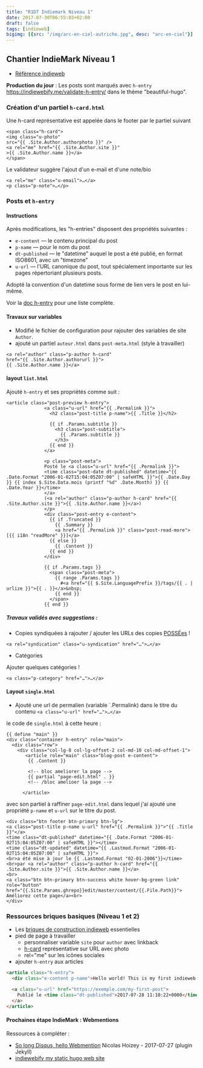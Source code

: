 ```yaml
---
title: "R1D7 Indiemark Niveau 1"
date: 2017-07-30T06:55:03+02:00
draft: false
tags: [indieweb]
bigimg: [{src: "/img/arc-en-ciel-autriche.jpg", desc: "arc-en-ciel"}]
---
```


## Chantier IndieMark Niveau 1

- [Référence indieweb](https://indieweb.org/IndieMark#Level_1) 

**Production du jour** : Les posts sont marqués avec  `h-entry` <https://indiewebify.me/validate-h-entry/> dans le thème "beautiful-hugo".

<!--more-->

### Création d'un partiel `h-card.html` 

Une h-card représentative est appelée dans le footer par le partiel suivant 

```
<span class="h-card">
<img class="u-photo"   
src="{{ .Site.Author.authorphoto }}" />   
<a rel="me" href="{{ .Site.Author.site }}"  
>{{ .Site.Author.name }}</a>
</span>
```

Le validateur suggère l'ajout d'un e-mail et d'une note/bio

```
<a rel="me" class="u-email">…</a>
<p class="p-note">…</p>
```


### Posts et `h-entry`
#### Instructions

Après modifications, les "h-entries" disposent des propriétés suivantes :

  * `e-content` — le contenu principal du post
  * `p-name` — pour le nom du post 
  * `dt-published` — le "datetime" auquel le post a été publié, en format ISO8601, avec un "timezone"
  * `u-url` — l'URL canonique du post, tout spécialement importante sur les pages répertoriant plusieurs posts.

Adopté la convention d'un datetime sous forme de lien vers le post en lui-même.

Voir la [doc h-entry](https://microformats.org/wiki/h-entry) pour une liste complète.

#### Travaux sur variables

- Modifié le fichier de configuration pour rajouter des variables de site `Author`.
- ajouté un partiel `auteur.html` dans `post-meta.html` (style à travailler)

```
<a rel="author" class="p-author h-card" 
href="{{ .Site.Author.authorurl }}"> 
{{ .Site.Author.name }}</a>
```

#### layout `list.html`

Ajouté `h-entry` et ses propriétés comme suit : 

```
<article class="post-preview h-entry">
              <a class="u-url" href="{{ .Permalink }}">
                <h2 class="post-title p-name">{{ .Title }}</h2>
    
                {{ if .Params.subtitle }}
                  <h3 class="post-subtitle">
                    {{ .Params.subtitle }}
                  </h3>
                {{ end }}
              </a>
    
              <p class="post-meta">
              Posté le <a class="u-url" href="{{ .Permalink }}">
              <time class="post-date dt-published" datetime="{{ .Date.Format "2006-01-02T15:04:05Z07:00" | safeHTML }}">{{ .Date.Day }} {{ index $.Site.Data.mois (printf "%d" .Date.Month) }} {{ .Date.Year }}</time>
              </a> 
              (<a rel="author" class="p-author h-card" href="{{ .Site.Author.site }}">{{ .Site.Author.name }}</a>)
              </p>
              <div class="post-entry e-content">
                {{ if .Truncated }}
                  {{ .Summary }}
                  <a href="{{ .Permalink }}" class="post-read-more">[{{ i18n "readMore" }}]</a>
                {{ else }}
                  {{ .Content }}
                {{ end }}
              </div>
    
              {{ if .Params.tags }}
                <span class="post-meta">
                  {{ range .Params.tags }}
                    #<a href="{{ $.Site.LanguagePrefix }}/tags/{{ . | urlize }}">{{ . }}</a>&nbsp;
                  {{ end }}
                </span>
              {{ end }}
```

##### Travaux validés avec suggestions : 

- Copies syndiquées à rajouter / ajouter les URLs des copies [POSSÉes](https://indieweb.org/POSSE) !

`<a rel="syndication" class="u-syndication" href="…">…</a>`

- Catégories

Ajouter quelques catégories !

`<a class="p-category" href="…">…</a>`

  



#### Layout `single.html`

- Ajouté une url de permalien (variable `.Permalink) dans le titre du contenu ```<a class="u-url" href="…">…</a>``` 

le code de `single.html` à cette heure :

```
{{ define "main" }}
<div class="container h-entry" role="main">
  <div class="row">
    <div class="col-lg-8 col-lg-offset-2 col-md-10 col-md-offset-1">
       <article role="main" class="blog-post e-content">
        {{ .Content }}
        
        <!-- bloc ameliorer la page -->
        {{ partial "page-edit.html" . }}
        <!-- /bloc amelioer la page --> 
        
      </article>
```

avec son partiel à raffiner `page-edit.html` dans lequel j'ai ajouté une propriété `p-name` et `u-url` sur le titre du post.

```
<div class="btn footer btn-primary btn-lg"> 
<a class="post-title p-name u-url" href="{{ .Permalink }}">"{{ .Title }}"</a>
<time class="dt-published" datetime="{{ .Date.Format "2006-01-02T15:04:05Z07:00" | safeHTML }}"></time>
<time class="dt-updated" datetime="{{ .Lastmod.Format "2006-01-02T15:04:05Z07:00" | safeHTML }}">
<br>a été mise à jour le {{ .Lastmod.Format "02-01-2006"}}</time>
<br>par <a rel="author" class="p-author h-card" href="{{ .Site.Author.site }}">{{ .Site.Author.name }}</a>
<br>
<a class="btn btn-primary btn-success white hover-bg-green link" role="button" 
href="{{.Site.Params.ghrepo}}edit/master/content/{{.File.Path}}">
Améliorez cette page</a><br>
</div>
```

### Ressources briques basiques (Niveau 1 et 2)

- Les [briques de construction indieweb](https://adactio.com/journal/7698) essentielles
- pied de page à travailler 
	- personnaliser variable `site` pour `author` avec linkback
	- [h-card](http://microformats.org/wiki/h-card) représentative sur URL avec photo 
	- rel="me" sur les icônes sociales
- ajouter `h-entry` aux articles

```html
<article class="h-entry">
  <div class="e-content p-name">Hello world! This is my first indieweb post.</div>

  <a class="u-url" href="https://exemple.com/my-first-post">
    Publié le <time class="dt-published">2017-07-28 11:10:22+0000</time>
  </a>
</article>
```



#### Prochaines étape IndieMark : Webmentions

Ressources à compléter : 

- [So long Disqus, hello Webmention](https://nicolas-hoizey.com/2017/07/so-long-disqus-hello-webmentions.html) Nicolas Hoizey - 2017-07-27 (plugin Jekyll)
- [indiewebify my static hugo web site](http://www.petersell.com/2017/indiewebify-my-static-hugo-website)


